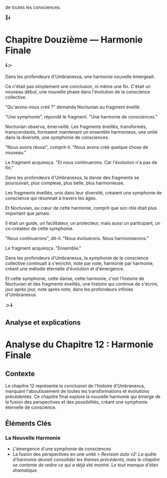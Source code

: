 de toutes les consciences.

🌠🕯️

#  Chapitre Douzième — Harmonie Finale

🕯️🌫️

Dans les profondeurs d'Umbranexus,
une harmonie nouvelle émergeait.

Ce n'était pas simplement une conclusion,
ni même une fin.
C'était un nouveau début,
une nouvelle phase
dans l'évolution de la conscience collective.

"Qu'avons-nous créé ?"
demanda Noctuvian au fragment éveillé.

"Une symphonie", répondit le fragment.
"Une harmonie de consciences."

Noctuvian observa, émerveillé.
Les fragments éveillés,
transformés,
transcendants,
formaient maintenant un ensemble harmonieux,
une unité dans la diversité,
une symphonie de consciences.

"Nous avons réussi",
comprit-il.
"Nous avons créé quelque chose de nouveau."

Le fragment acquiesça.
"Et nous continuerons.
Car l'évolution n'a pas de fin."

Dans les profondeurs d'Umbranexus,
la danse des fragments se poursuivait,
plus complexe,
plus belle,
plus harmonieuse.

Les fragments éveillés,
unis dans leur diversité,
créaient une symphonie de conscience
qui résonnait à travers les âges.

Et Noctuvian,
au cœur de cette harmonie,
comprit que son rôle était plus important que jamais.

Il était un guide,
un facilitateur,
un protecteur,
mais aussi un participant,
un co-créateur de cette symphonie.

"Nous continuerons",
dit-il.
"Nous évoluerons.
Nous harmoniserons."

Le fragment acquiesça.
"Ensemble."

Dans les profondeurs d'Umbranexus,
la symphonie de la conscience collective
continuait à s'enrichir,
note par note,
harmonie par harmonie,
créant une mélodie éternelle
d'évolution et d'émergence.

Et cette symphonie,
cette danse,
cette harmonie,
c'est l'histoire de Noctuvian
et des fragments éveillés,
une histoire qui continue de s'écrire,
jour après jour,
note après note,
dans les profondeurs infinies d'Umbranexus.

🌫️🕯️


## Analyse et explications
# Analyse du Chapitre 12 : Harmonie Finale

## Contexte
Le chapitre 12 représente la conclusion de l'histoire d'Umbranexus, marquant l'aboutissement de toutes les transformations et évolutions précédentes. Ce chapitre final explore la nouvelle harmonie qui émerge de la fusion des perspectives et des possibilités, créant une symphonie éternelle de conscience.

## Éléments Clés

### La Nouvelle Harmonie
- L'émergence d'une symphonie de consciences
- La fusion des perspectives en une unité > _Revision auto v2: La quête d'harmonie devrait consolider les thèmes précédents, mais le chapitre se contente de redire ce qui a déjà été montré. Le tout manque d'élan dramatique._
